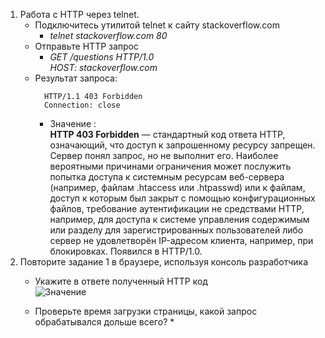 1. Работа c HTTP через telnet.
    * Подключитесь утилитой telnet к сайту stackoverflow.com
        * *telnet stackoverflow.com 80*
    * Отправьте HTTP запрос
        * *GET /questions HTTP/1.0*  
          *HOST: stackoverflow.com*
    * Результат запроса:
      ``` 
        HTTP/1.1 403 Forbidden
        Connection: close
      ```
      * Значение :  
      **HTTP 403 Forbidden** — стандартный код ответа HTTP, означающий, что доступ к запрошенному ресурсу запрещен. Сервер понял запрос, но не выполнит его. Наиболее вероятными причинами ограничения может послужить попытка доступа к системным ресурсам веб-сервера (например, файлам .htaccess или .htpasswd) или к файлам, доступ к которым был закрыт с помощью конфигурационных файлов, требование аутентификации не средствами HTTP, например, для доступа к системе управления содержимым или разделу для зарегистрированных пользователей либо сервер не удовлетворён IP-адресом клиента, например, при блокировках. Появился в HTTP/1.0.
1. Повторите задание 1 в браузере, используя консоль разработчика
     * Укажите в ответе полученный HTTP код  
       ![Значение](https://gitlab.com/rainman1/devops-netology/-/blob/master/Home_Work_(3.6)/pics/header.jpg)

    * Проверьте время загрузки страницы, какой запрос обрабатывался дольше всего?
        * 